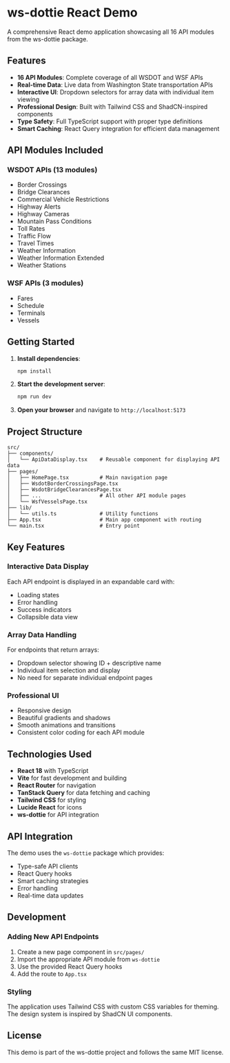 # ws-dottie React Demo

A comprehensive React demo application showcasing all 16 API modules from the ws-dottie package.

## Features

- **16 API Modules**: Complete coverage of all WSDOT and WSF APIs
- **Real-time Data**: Live data from Washington State transportation APIs
- **Interactive UI**: Dropdown selectors for array data with individual item viewing
- **Professional Design**: Built with Tailwind CSS and ShadCN-inspired components
- **Type Safety**: Full TypeScript support with proper type definitions
- **Smart Caching**: React Query integration for efficient data management

## API Modules Included

### WSDOT APIs (13 modules)
- Border Crossings
- Bridge Clearances
- Commercial Vehicle Restrictions
- Highway Alerts
- Highway Cameras
- Mountain Pass Conditions
- Toll Rates
- Traffic Flow
- Travel Times
- Weather Information
- Weather Information Extended
- Weather Stations

### WSF APIs (3 modules)
- Fares
- Schedule
- Terminals
- Vessels

## Getting Started

1. **Install dependencies**:
   ```bash
   npm install
   ```

2. **Start the development server**:
   ```bash
   npm run dev
   ```

3. **Open your browser** and navigate to `http://localhost:5173`

## Project Structure

```
src/
├── components/
│   └── ApiDataDisplay.tsx    # Reusable component for displaying API data
├── pages/
│   ├── HomePage.tsx          # Main navigation page
│   ├── WsdotBorderCrossingsPage.tsx
│   ├── WsdotBridgeClearancesPage.tsx
│   ├── ...                   # All other API module pages
│   └── WsfVesselsPage.tsx
├── lib/
│   └── utils.ts              # Utility functions
├── App.tsx                   # Main app component with routing
└── main.tsx                  # Entry point
```

## Key Features

### Interactive Data Display
Each API endpoint is displayed in an expandable card with:
- Loading states
- Error handling
- Success indicators
- Collapsible data view

### Array Data Handling
For endpoints that return arrays:
- Dropdown selector showing ID + descriptive name
- Individual item selection and display
- No need for separate individual endpoint pages

### Professional UI
- Responsive design
- Beautiful gradients and shadows
- Smooth animations and transitions
- Consistent color coding for each API module

## Technologies Used

- **React 18** with TypeScript
- **Vite** for fast development and building
- **React Router** for navigation
- **TanStack Query** for data fetching and caching
- **Tailwind CSS** for styling
- **Lucide React** for icons
- **ws-dottie** for API integration

## API Integration

The demo uses the `ws-dottie` package which provides:
- Type-safe API clients
- React Query hooks
- Smart caching strategies
- Error handling
- Real-time data updates

## Development

### Adding New API Endpoints
1. Create a new page component in `src/pages/`
2. Import the appropriate API module from `ws-dottie`
3. Use the provided React Query hooks
4. Add the route to `App.tsx`

### Styling
The application uses Tailwind CSS with custom CSS variables for theming. The design system is inspired by ShadCN UI components.

## License

This demo is part of the ws-dottie project and follows the same MIT license.
